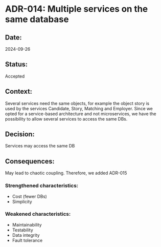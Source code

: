 # ADR-014: Multiple services on the same database

## Date:
2024-09-26

## Status:
Accepted

## Context:

Several services need the same objects, for example the object story is used by the services
Candidate, Story, Matching and Employer.
Since we opted for a service-based architecture and not microservices, we have the possibility to allow several services
to access the same DBs.

## Decision:

Services may access the same DB

## Consequences:
May lead to chaotic coupling. Therefore, we added ADR-015




### Strengthened characteristics:
- Cost (fewer DBs)
- Simplicity

### Weakened characteristics:
- Maintainability
- Testability
- Data integrity
- Fault tolerance



